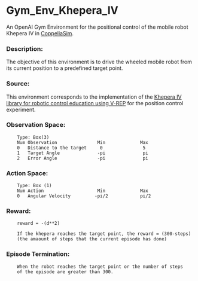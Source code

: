 # Gym_Env_Khepera_IV

An OpenAI Gym Environment for the positional control of the mobile robot Khepera IV in [CoppeliaSim](https://www.coppeliarobotics.com/).

### Description:

The objective of this environment is to drive the wheeled mobile robot from its current position to a predefined target point.    
      
### Source:

This environment corresponds to the implementation of the [Khepera IV library for robotic control education using V-REP](https://www.sciencedirect.com/science/article/pii/S2405896317323303) for the position control experiment.

### Observation Space:

        Type: Box(3)
        Num	Observation               Min             Max
        0	Distance to the target     0               5
        1	Target Angle              -pi              pi
        2	Error Angle               -pi              pi

### Action Space:

        Type: Box (1)
        Num	Action                    Min             Max
        0	Angular Velocity         -pi/2            pi/2 
 
### Reward:

    	reward = -(d**2)
      
    	If the khepera reaches the target point, the reward = (300-steps)
    	(the amaount of steps that the current episode has done)
        
### Episode Termination:

        When the robot reaches the target point or the number of steps
        of the episode are greater than 300.
